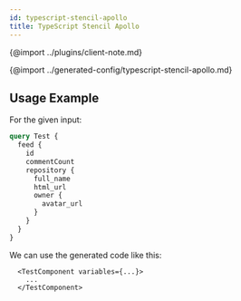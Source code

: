 ```yaml
---
id: typescript-stencil-apollo
title: TypeScript Stencil Apollo
---
```


{@import ../plugins/client-note.md}

{@import ../generated-config/typescript-stencil-apollo.md}

## Usage Example

For the given input:

```graphql
query Test {
  feed {
    id
    commentCount
    repository {
      full_name
      html_url
      owner {
        avatar_url
      }
    }
  }
}
```

We can use the generated code like this:

```tsx
  <TestComponent variables={...}>
    ...
  </TestComponent>
```
